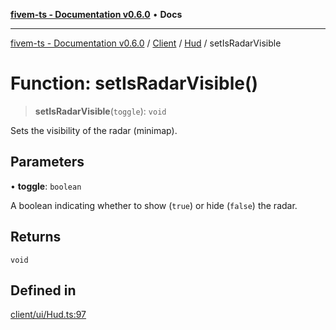 [**fivem-ts - Documentation v0.6.0**](../../../../../README.md) • **Docs**

***

[fivem-ts - Documentation v0.6.0](../../../../../README.md) / [Client](../../../README.md) / [Hud](../README.md) / setIsRadarVisible

# Function: setIsRadarVisible()

> **setIsRadarVisible**(`toggle`): `void`

Sets the visibility of the radar (minimap).

## Parameters

• **toggle**: `boolean`

A boolean indicating whether to show (`true`) or hide (`false`) the radar.

## Returns

`void`

## Defined in

[client/ui/Hud.ts:97](https://github.com/Purpose-Dev/fivem-ts/blob/main/src/client/ui/Hud.ts#L97)

